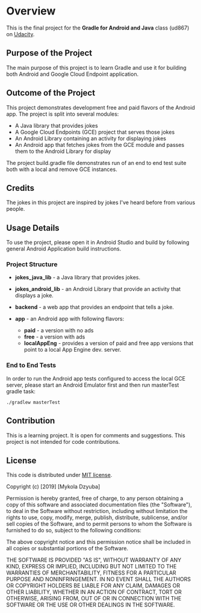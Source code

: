 # Overview
This is the final project for the **Gradle for Android and Java** class 
(ud867) on [Udacity](http://www.udacity.com/).

## Purpose of the Project

The main purpose of this project is to learn Gradle and use it for 
building both Android and Google Cloud Endpoint application.

## Outcome of the Project

This project demonstrates development free and paid flavors of the Android app.
The project is split into several modules:

* A Java library that provides jokes
* A Google Cloud Endpoints (GCE) project that serves those jokes
* An Android Library containing an activity for displaying jokes
* An Android app that fetches jokes from the GCE module and passes them 
to the Android Library for display

The project build.gradle file demonstrates run of an end to end test 
suite both with a local and remove GCE instances.

## Credits

The jokes in this project are inspired by jokes I've heard before from 
various people.

## Usage Details

To use the project, please open it in Android Studio and build by
following general Android Application build instructions.

### Project Structure

* **jokes_java_lib** - a Java library that provides jokes.
* **jokes_android_lib** - an Android Library that provide an activity 
that displays a joke.
* **backend** - a web app that provides an endpoint that tells a joke.

* **app** - an Android app with following flavors:
  * **paid** - a version with no ads
  * **free** - a version with ads
  * **localAppEng** - provides a version of paid and free app versions 
  that point to a local App Engine dev. server.

### End to End Tests

In order to run the Android app tests configured to access the local
GCE server, please start an Android Emulator first and then run masterTest
gradle task:
```
./gradlew masterTest
```

## Contribution

This is a learning project. It is open for comments and suggestions.
This project is not intended for code contributions.

## License

This code is distributed under [MIT license](https://opensource.org/licenses/MIT).

Copyright (c) [2019] [Mykola Dzyuba]

Permission is hereby granted, free of charge, to any person obtaining a copy
of this software and associated documentation files (the "Software"), to deal
in the Software without restriction, including without limitation the rights
to use, copy, modify, merge, publish, distribute, sublicense, and/or sell
copies of the Software, and to permit persons to whom the Software is
furnished to do so, subject to the following conditions:

The above copyright notice and this permission notice shall be included in all
copies or substantial portions of the Software.

THE SOFTWARE IS PROVIDED "AS IS", WITHOUT WARRANTY OF ANY KIND, EXPRESS OR
IMPLIED, INCLUDING BUT NOT LIMITED TO THE WARRANTIES OF MERCHANTABILITY,
FITNESS FOR A PARTICULAR PURPOSE AND NONINFRINGEMENT. IN NO EVENT SHALL THE
AUTHORS OR COPYRIGHT HOLDERS BE LIABLE FOR ANY CLAIM, DAMAGES OR OTHER
LIABILITY, WHETHER IN AN ACTION OF CONTRACT, TORT OR OTHERWISE, ARISING FROM,
OUT OF OR IN CONNECTION WITH THE SOFTWARE OR THE USE OR OTHER DEALINGS IN THE
SOFTWARE.